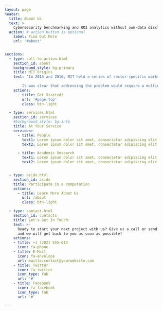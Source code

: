```yaml
---
layout: page
header:
  title: About Us
  text: >
    Cybersecurity benchmarking and ROI analytics without own-data disclosure
  action: # action button is optional
    label: Find Out More
    url: '#about'


sections:
  - type: call-to-action.html
    section_id: about
    background_style: bg-primary
    title: MIT Origins
    text: 'In 2015 and 2016, MIT held a series of sector-specific workshops focused on protecting critical infrastructure. The workshops included presentations by CISOs from four distinct economic sectors (electricity, oil and gas, finance, and communications) who discussed the challenges they faced securing and defending their networks. A common theme began to emerge across all four sector-specific meetings: The CISOs stated that deploying security controls was akin to “investing in the dark,” because they lacked the necessary illumination into the defensive postures and related losses of other firms that would only be available if firms shared information. Despite this, the CISOs of these firms were also reluctant to share information because of the sensitive nature of their own data. 
        
        It was clear that addressing the problem would require a multidisciplinary team to design a solution. We brought together specialists in financial risk, cryptography, and computer security from across MIT to design and build a new platform using cutting-edge cryptographic techniques. The novel platform could be used to securely and privately calculate aggregated metrics on cyber defenses and loss data, without requiring firms to disclose their own data. This new SCRAM platform provides clarity and visibility on how firms as a whole defend themselves, as well as improves the understanding of the relationship between control failures and financial losses.'
    actions:
      - title: Get Started!
        url: '#page-top'
        class: btn-light

  - type: services.html
    section_id: services
    #background_style: bg-info
    title: At Your Service
    services:
      - title: People
        text1: Lorem ipsum dolor sit amet, consectetur adipiscing elit
        text2: Lorem ipsum dolor sit amet, consectetur adipiscing elit

      - title: Academic Research
        text1: Lorem ipsum dolor sit amet, consectetur adipiscing elit
        text2: Lorem ipsum dolor sit amet, consectetur adipiscing elit


  - type: aside.html
    section_id: aside
    title: Participate in a computation 
    actions:
      - title: Learn More About Us
        url: /about
        class: btn-light

  - type: contact.html
    section_id: contacts
    title: Let's Get In Touch!
    text: >-
      Ready to start your next project with us? Give us a call or send us an email
      and we will get back to you as soon as possible!
    actions:
    - title: +1 (202) 555-014
      icon: fa-phone
    - title: E-Mail
      icon: fa-envelope
      url: mailto:contact@yourwebsite.com
    - title: Twitter
      icon: fa-twitter
      icon_type: fab
      url: '#'
    - title: Facebook
      icon: fa-facebook
      icon_type: fab
      url: '#'

---
```

